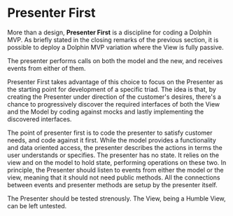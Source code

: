 # Presenter First

More than a design, **Presenter First** is a discipline for coding a Dolphin
MVP. As briefly stated in the closing remarks of the previous section, it is possible
to deploy a Dolphin MVP variation where the View is fully passive.  

The presenter performs calls on both the model and the new, and receives events from
either of them.

Presenter First takes advantage of this choice to focus on the Presenter as the
starting point for development of a specific triad. The idea is that, by
creating the Presenter under direction of the customer's desires, there's a
chance to progressively discover the required interfaces of both the View and
the Model by coding against mocks and lastly implementing the discovered
interfaces.

The point of presenter first is to code the presenter to satisfy customer needs,
and code against it first. While the model provides a functionality and data oriented
access, the presenter describes the actions in terms the user understands or specifies.
The presenter has no state. It relies on the view and on the model to hold state, performing 
operations on these two. In principle, the Presenter should listen to events
from either the model or the view, meaning that it should not need public methods.
All the connections between events and presenter methods are setup by the presenter itself.


The Presenter should be tested strenously. The View, being a Humble View, can
be left untested.
